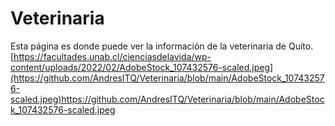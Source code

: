 # Veterinaria
Esta página es donde puede ver la información de la veterinaria de Quito.
[https://facultades.unab.cl/cienciasdelavida/wp-content/uploads/2022/02/AdobeStock_107432576-scaled.jpeg](https://github.com/AndresITQ/Veterinaria/blob/main/AdobeStock_107432576-scaled.jpeg)https://github.com/AndresITQ/Veterinaria/blob/main/AdobeStock_107432576-scaled.jpeg

